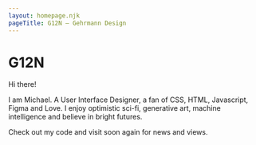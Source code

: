 ```yaml
---
layout: homepage.njk
pageTitle: G12N – Gehrmann Design
---
```

# G12N 

Hi there! 

I am Michael. A User Interface Designer, a fan of CSS, HTML, Javascript, Figma and Love. I enjoy optimistic sci-fi, generative art, machine intelligence and believe in bright futures.

Check out my code and visit soon again for news and views. 